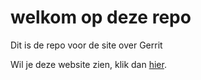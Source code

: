 # welkom op deze repo

Dit is de repo voor de site over Gerrit

Wil je deze website zien, klik dan [hier](https://dieuwbak.github.io/Git-basics---Dieuwertje/).

